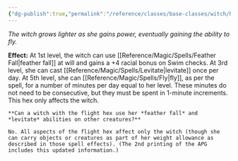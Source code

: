 ```yaml
---
{"dg-publish":true,"permalink":"/reference/classes/base-classes/witch/hexes/common-hexes/flight-su/","dgHomeLink":true,"dgPassFrontmatter":false}
---
```


*The witch grows lighter as she gains power, eventually gaining the ability to fly.*

**Effect:** At 1st level, the witch can use [[Reference/Magic/Spells/Feather Fall|feather fall]] at will and gains a +4 racial bonus on Swim checks. At 3rd level, she can cast [[Reference/Magic/Spells/Levitate|levitate]] once per day. At 5th level, she can [[Reference/Magic/Spells/Fly|fly]], as per the spell, for a number of minutes per day equal to her level. These minutes do not need to be consecutive, but they must be spent in 1-minute increments. This hex only affects the witch.

```ad-errata
**Can a witch with the flight hex use her *feather fall* and *levitate* abilities on other creatures?**

No. All aspects of the flight hex affect only the witch (though she can carry objects or creatures as part of her weight allowance as described in those spell effects). (The 2nd printing of the APG includes this updated information.)
```
